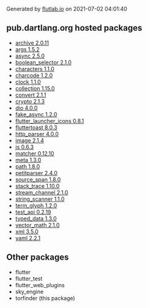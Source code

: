 Generated by [flutlab.io](https://flutlab.io) on 2021-07-02 04:01:40


## pub.dartlang.org hosted packages

 - [archive 2.0.11](https://pub.dartlang.org/packages/archive/versions/2.0.11)
 - [args 1.5.2](https://pub.dartlang.org/packages/args/versions/1.5.2)
 - [async 2.5.0](https://pub.dartlang.org/packages/async/versions/2.5.0)
 - [boolean_selector 2.1.0](https://pub.dartlang.org/packages/boolean_selector/versions/2.1.0)
 - [characters 1.1.0](https://pub.dartlang.org/packages/characters/versions/1.1.0)
 - [charcode 1.2.0](https://pub.dartlang.org/packages/charcode/versions/1.2.0)
 - [clock 1.1.0](https://pub.dartlang.org/packages/clock/versions/1.1.0)
 - [collection 1.15.0](https://pub.dartlang.org/packages/collection/versions/1.15.0)
 - [convert 2.1.1](https://pub.dartlang.org/packages/convert/versions/2.1.1)
 - [crypto 2.1.3](https://pub.dartlang.org/packages/crypto/versions/2.1.3)
 - [dio 4.0.0](https://pub.dartlang.org/packages/dio/versions/4.0.0)
 - [fake_async 1.2.0](https://pub.dartlang.org/packages/fake_async/versions/1.2.0)
 - [flutter_launcher_icons 0.8.1](https://pub.dartlang.org/packages/flutter_launcher_icons/versions/0.8.1)
 - [fluttertoast 8.0.3](https://pub.dartlang.org/packages/fluttertoast/versions/8.0.3)
 - [http_parser 4.0.0](https://pub.dartlang.org/packages/http_parser/versions/4.0.0)
 - [image 2.1.4](https://pub.dartlang.org/packages/image/versions/2.1.4)
 - [js 0.6.3](https://pub.dartlang.org/packages/js/versions/0.6.3)
 - [matcher 0.12.10](https://pub.dartlang.org/packages/matcher/versions/0.12.10)
 - [meta 1.3.0](https://pub.dartlang.org/packages/meta/versions/1.3.0)
 - [path 1.8.0](https://pub.dartlang.org/packages/path/versions/1.8.0)
 - [petitparser 2.4.0](https://pub.dartlang.org/packages/petitparser/versions/2.4.0)
 - [source_span 1.8.0](https://pub.dartlang.org/packages/source_span/versions/1.8.0)
 - [stack_trace 1.10.0](https://pub.dartlang.org/packages/stack_trace/versions/1.10.0)
 - [stream_channel 2.1.0](https://pub.dartlang.org/packages/stream_channel/versions/2.1.0)
 - [string_scanner 1.1.0](https://pub.dartlang.org/packages/string_scanner/versions/1.1.0)
 - [term_glyph 1.2.0](https://pub.dartlang.org/packages/term_glyph/versions/1.2.0)
 - [test_api 0.2.19](https://pub.dartlang.org/packages/test_api/versions/0.2.19)
 - [typed_data 1.3.0](https://pub.dartlang.org/packages/typed_data/versions/1.3.0)
 - [vector_math 2.1.0](https://pub.dartlang.org/packages/vector_math/versions/2.1.0)
 - [xml 3.5.0](https://pub.dartlang.org/packages/xml/versions/3.5.0)
 - [yaml 2.2.1](https://pub.dartlang.org/packages/yaml/versions/2.2.1)

## Other packages

 - flutter
 - flutter_test
 - flutter_web_plugins
 - sky_engine
 - torfinder (this package)

